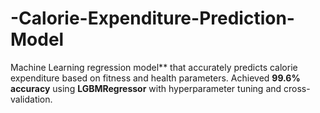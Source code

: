 # -Calorie-Expenditure-Prediction-Model
Machine Learning regression model** that accurately predicts calorie expenditure based on fitness and health parameters.   Achieved **99.6% accuracy** using **LGBMRegressor** with hyperparameter tuning and cross-validation.
